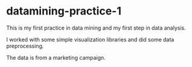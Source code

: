 # datamining-practice-1
This is my first practice in data mining and my first step in data analysis.

I worked with some simple visualization libraries and did some data preprocessing.


The data is from a marketing campaign.
